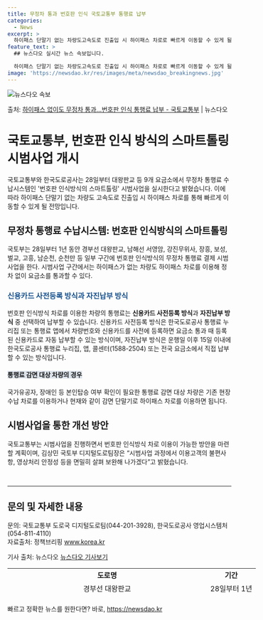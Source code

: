 ```yaml
---
title: 무정차 통과 번호판 인식 국토교통부 통행료 납부
categories:
  - News
excerpt: >
  하이패스 단말기 없는 차량도고속도로 진출입 시 하이패스 차로로 빠르게 이동할 수 있게 될 전망이다. 국토교통…
feature_text: >
  ## 뉴스다오 실시간 뉴스 속보입니다.

  하이패스 단말기 없는 차량도고속도로 진출입 시 하이패스 차로로 빠르게 이동할 수 있게 될 전망이다. 국토교통…
image: 'https://newsdao.kr/res/images/meta/newsdao_breakingnews.jpg'
---
```


![뉴스다오 속보](https://newsdao.kr/res/images/meta/newsdao_breakingnews.jpg)

<p>출처: <a href="https://newsdao.kr/3921" rel="dofollow">하이패스 없이도 무정차 통과…번호판 인식 통행료 납부 - 국토교통부</a> | 뉴스다오</p>

<h1>국토교통부, 번호판 인식 방식의 스마트톨링 시범사업 개시</h1>
<p data-ke-size="size16">국토교통부와 한국도로공사는 28일부터 대왕판교 등 9개 요금소에서 무정차 통행료 수납시스템인 '번호판 인식방식의 스마트톨링' 시범사업을 실시한다고 밝혔습니다. 이에 따라 하이패스 단말기 없는 차량도 고속도로 진출입 시 하이패스 차로를 통해 빠르게 이동할 수 있게 될 전망입니다.</p>

<h2>무정차 통행료 수납시스템: 번호판 인식방식의 스마트톨링</h2>
<p data-ke-size="size16">국토부는 28일부터 1년 동안 경부선 대왕판교, 남해선 서영암, 강진무위사, 장흥, 보성, 벌교, 고흥, 남순천, 순천만 등 일부 구간에 번호판 인식방식의 무정차 통행료 결제 시범사업을 한다. 시범사업 구간에서는 하이패스가 없는 차량도 하이패스 차로를 이용해 정차 없이 요금소를 통과할 수 있다.</p>

<h3><span style="color: #1a5490;">신용카드 사전등록 방식과 자진납부 방식</span></h3>
<p data-ke-size="size16">번호판 인식방식 차로를 이용한 차량의 통행료는 <b>신용카드 사전등록 방식</b>과 <b>자진납부 방식</b> 중 선택하여 납부할 수 있습니다. 신용카드 사전등록 방식은 한국도로공사 통행료 누리집 또는 통행료 앱에서 차량번호와 신용카드를 사전에 등록하면 요금소 통과 때 등록된 신용카드로 자동 납부할 수 있는 방식이며, 자진납부 방식은 운행일 이후 15일 이내에 한국도로공사 통행료 누리집, 앱, 콜센터(1588-2504) 또는 전국 요금소에서 직접 납부할 수 있는 방식입니다.</p>

<h4><span style="background-color: #21538527;">통행료 감면 대상 차량의 경우</span></h4>
<p data-ke-size="size16">국가유공자, 장애인 등 본인탑승 여부 확인이 필요한 통행료 감면 대상 차량은 기존 현장수납 차로를 이용하거나 현재와 같이 감면 단말기로 하이패스 차로를 이용하면 됩니다.</p>

<h2>시범사업을 통한 개선 방안</h2>
<p data-ke-size="size16">국토교통부는 시범사업을 진행하면서 번호판 인식방식 차로 이용이 가능한 방안을 마련할 계획이며, 김상민 국토부 디지털도로팀장은 “시범사업 과정에서 이용고객의 불편사항, 영상처리 안정성 등을 면밀히 살펴 보완해 나가겠다”고 밝혔습니다.</p>

<p data-ke-size="size16">&nbsp;</p>

<hr>

<h2>문의 및 자세한 내용</h2>
<p data-ke-size="size16">문의: 국토교통부 도로국 디지털도로팀(044-201-3928), 한국도로공사 영업시스템처(054-811-4110) <br> 자료출처: 정책브리핑 <a href="www.korea.kr">www.korea.kr</a></p>
<p data-ke-size="size16">기사 출처: 뉴스다오 <a href="https://newsdao.kr/3921">뉴스다오 기사보기</a></p>

<table style="width: 571px; height: 65px;">
<tbody>
<tr>
<td style="text-align: center; height: 17px;"><b>도로명</b></td>
<td style="text-align: center; height: 17px;"><b>기간</b></td>
</tr>
<tr>
<td style="text-align: center; height: 17px;">경부선 대왕판교</td>
<td style="text-align: center; height: 17px;">28일부터 1년</td>
</tr>
<tr>
<td style="text-align: center; height: 17px;">남해선 서영암, 강진무위사, 장흥, 보성, 벌교, 고흥, 남순천, 순천만</td>
<td style="text-align: center; height: 17px;">28일부터 1년</td>
</tr>
</tbody>
</table> 

빠르고 정확한 뉴스를 원한다면? 바로, <a href="https://newsdao.kr" rel="dofollow">https://newsdao.kr</a>


